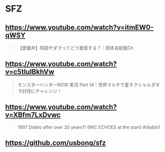 # SFZ

## https://www.youtube.com/watch?v=itmEW0-qWSY

> 【愛媛弁】阿部サダヲってどう発音する？｜岡本吉起塾Ch

## https://www.youtube.com/watch?v=c5tIuIBkhVw

> モンスターハンターNOW 実況 Part 14｜世界マルチで星８クシャルダオラ討伐にチャレンジ！

## https://www.youtube.com/watch?v=XBfm7LxDvwc

> 1997 Diablo after over 20 years?! (MIC ECHOES at the start) #diablo1 

## https://github.com/usbong/sfz
